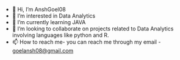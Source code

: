 - 👋 Hi, I’m AnshGoel08
- 👀 I’m interested in Data Analytics
- 🌱 I’m currently learning JAVA
- 💞️ I’m looking to collaborate on projects related to Data Analytics involving languages like python and R.
- 📫 How to reach me- you can reach me through my email - goelansh08@gmail.com

<!---
AnshGoel08/AnshGoel08 is a ✨ special ✨ repository because its `README.md` (this file) appears on your GitHub profile.
You can click the Preview link to take a look at your changes.
--->

